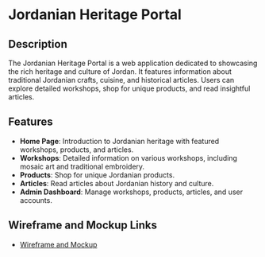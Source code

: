 # Jordanian Heritage Portal

## Description

The Jordanian Heritage Portal is a web application dedicated to showcasing the rich heritage and culture of Jordan. It features information about traditional Jordanian crafts, cuisine, and historical articles. Users can explore detailed workshops, shop for unique products, and read insightful articles.

## Features

- **Home Page**: Introduction to Jordanian heritage with featured workshops, products, and articles.
- **Workshops**: Detailed information on various workshops, including mosaic art and traditional embroidery.
- **Products**: Shop for unique Jordanian products.
- **Articles**: Read articles about Jordanian history and culture.
- **Admin Dashboard**: Manage workshops, products, articles, and user accounts.

## Wireframe and Mockup Links

- [Wireframe and Mockup](https://www.figma.com/design/ttzneYCK8kreNzmudfOujZ/Untitled?node-id=1-176)
